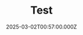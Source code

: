 ---
title: Test
categories:
  - generative-art
description: Test de description
coverImage: /images/uploads/ordinal_genesis-7-.png
featured: true
date: 2025-03-02T00:57:00.000Z
---